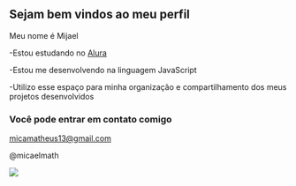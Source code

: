 ## Sejam bem vindos ao meu perfil

Meu nome é Mijael

-Estou estudando no [Alura](www.Alura.com.br)

-Estou me desenvolvendo na linguagem JavaScript

-Utilizo esse espaço para minha organização e compartilhamento dos meus projetos desenvolvidos

### Você pode entrar em contato comigo

micamatheus13@gmail.com

@micaelmath

![](https://media1.tenor.com/m/vXDW7LtphsUAAAAC/spider-man-thumbs-up.gif)
